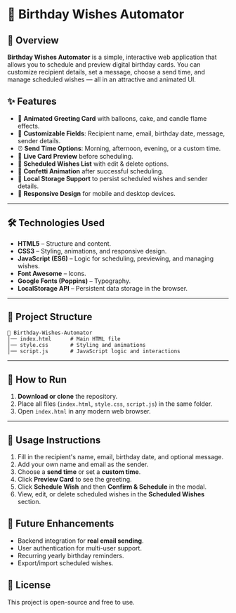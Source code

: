 
# 🎂 Birthday Wishes Automator

## 📌 Overview

**Birthday Wishes Automator** is a simple, interactive web application that allows you to schedule and preview digital birthday cards. You can customize recipient details, set a message, choose a send time, and manage scheduled wishes — all in an attractive and animated UI.


## ✨ Features

* 🎨 **Animated Greeting Card** with balloons, cake, and candle flame effects.
* 📝 **Customizable Fields**: Recipient name, email, birthday date, message, sender details.
* ⏰ **Send Time Options**: Morning, afternoon, evening, or a custom time.
* 👀 **Live Card Preview** before scheduling.
* 📅 **Scheduled Wishes List** with edit & delete options.
* 🎉 **Confetti Animation** after successful scheduling.
* 💾 **Local Storage Support** to persist scheduled wishes and sender details.
* 📱 **Responsive Design** for mobile and desktop devices.

---

## 🛠️ Technologies Used

* **HTML5** – Structure and content.
* **CSS3** – Styling, animations, and responsive design.
* **JavaScript (ES6)** – Logic for scheduling, previewing, and managing wishes.
* **Font Awesome** – Icons.
* **Google Fonts (Poppins)** – Typography.
* **LocalStorage API** – Persistent data storage in the browser.

---

## 📂 Project Structure

```
📁 Birthday-Wishes-Automator
│── index.html      # Main HTML file  
│── style.css       # Styling and animations  
│── script.js       # JavaScript logic and interactions  
```

---

## 🚀 How to Run

1. **Download or clone** the repository.
2. Place all files (`index.html`, `style.css`, `script.js`) in the same folder.
3. Open `index.html` in any modern web browser.

---

## 📖 Usage Instructions

1. Fill in the recipient's name, email, birthday date, and optional message.
2. Add your own name and email as the sender.
3. Choose a **send time** or set a **custom time**.
4. Click **Preview Card** to see the greeting.
5. Click **Schedule Wish** and then **Confirm & Schedule** in the modal.
6. View, edit, or delete scheduled wishes in the **Scheduled Wishes** section.


## 🔮 Future Enhancements

* Backend integration for **real email sending**.
* User authentication for multi-user support.
* Recurring yearly birthday reminders.
* Export/import scheduled wishes.


## 📜 License

This project is open-source and free to use.


